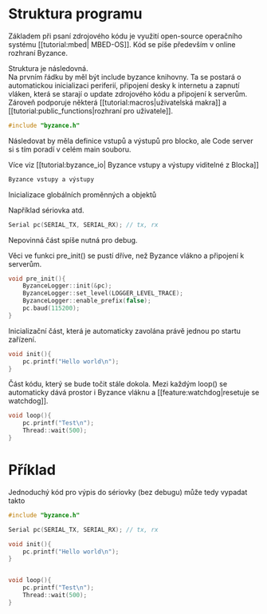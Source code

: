 # Struktura programu

Základem při psaní zdrojového kódu je využití open-source operačního systému \[\[tutorial:mbed\| MBED-OS\]\]. Kód se píše především v online rozhraní Byzance.

Struktura je následovná.   
Na prvním řádku by měl být include byzance knihovny. Ta se postará o automatickou inicializaci periferií, připojení desky k internetu a zapnutí vláken, která se starají o update zdrojového kódu a připojení k serverům. Zároveň podporuje některá \[\[tutorial:macros\|uživatelská makra\]\] a \[\[tutorial:public\_functions\|rozhraní pro uživatele\]\].

```cpp
#include "byzance.h"
```

Následovat by měla definice vstupů a výstupů pro blocko, ale Code server si s tím poradí v celém main souboru.

Více viz \[\[tutorial:byzance\_io\| Byzance vstupy a výstupy viditelné z Blocka\]\]

```cpp
Byzance vstupy a výstupy
```

Inicializace globálních proměnných a objektů

Například sériovka atd.

```cpp
Serial pc(SERIAL_TX, SERIAL_RX); // tx, rx
```

Nepovinná část spíše nutná pro debug.

Věci ve funkci pre\_init\(\) se pustí dříve, než Byzance vlákno a připojení k serverům.

```cpp
void pre_init(){
    ByzanceLogger::init(&pc);
    ByzanceLogger::set_level(LOGGER_LEVEL_TRACE);
    ByzanceLogger::enable_prefix(false);
    pc.baud(115200);
}
```

Inicializační část, která je automaticky zavolána právě jednou po startu zařízení.

```cpp
void init(){
    pc.printf("Hello world\n");
}
```

Část kódu, který se bude točit stále dokola. Mezi každým loop\(\) se automaticky dává prostor i Byzance vláknu a \[\[feature:watchdog\|resetuje se watchdog\]\].

```cpp
void loop(){
    pc.printf("Test\n");
    Thread::wait(500);
}
```

# Příklad

Jednoduchý kód pro výpis do sériovky \(bez debugu\) může tedy vypadat takto

```cpp
#include "byzance.h"

Serial pc(SERIAL_TX, SERIAL_RX); // tx, rx

void init(){
    pc.printf("Hello world\n");
}


void loop(){
    pc.printf("Test\n");
    Thread::wait(500);
}
```



